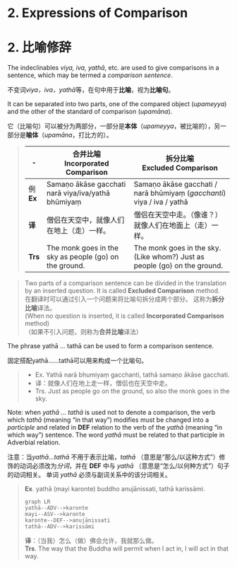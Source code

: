 # 2. Expressions of Comparison
# 2. 比喻修辞
The indeclinables *viya, iva, yathā*, etc. are used to give comparisons in a sentence, which may be termed a *comparison sentence*.

不变词*viya，iva，yathā*等，在句中用于**比喻**，视为**比喻句**。

It can be separated into two parts, one of the compared object (*upameyya*) and the other of the standard of comparison (*upamāna*).

它（比喻句）可以被分为两部分，一部分是**本体**（*upameyya*，被比喻的），另一部分是**喻体**（*upamāna*，打比方的）。

>|-|**合并比喻**<br>**Incorporated Comparison**|**拆分比喻**<br>**Excluded Comparison**|
>|-|-|-|
>|例<br>**Ex**|Samaṇo ākāse gacchati narā viya/iva/yathā bhūmiyaṃ|Samaṇo ākāse gacchati / narā bhūmiyaṃ (*gacchanti*) viya / iva / yathā|
>|**译**|僧侣在天空中，就像人们在地上（走）一样。|僧侣在天空中走。（像谁？）就像人们在地面上（走）一样。|
>|**Trs**|The monk goes in the sky as people (go) on the ground.|The monk goes in the sky. (Like whom?) Just as people (go) on the ground.|


>Two parts of a comparison sentence can be divided in the translation by an inserted question.
It is called **Excluded Comparison** method.
><br>在翻译时可以通过引入一个问题来将比喻句拆分成两个部分。
这称为**拆分比喻**译法。
<br>(When no question is inserted, it is called **Incorporated Comparison** method)
<br>（如果不引入问题，则称为**合并比喻**译法）
>
The phrase yathā … tathā can be used to form a comparison sentence.

固定搭配yathā……tathā可以用来构成一个比喻句。

>- Ex. Yathā narā bhumiyaṃ gacchanti, tathā samaṇo ākāse gacchati.
>- 译：就像人们在地上走一样，僧侣也在天空中走。
>- Trs. Just as people go on the ground, so also the monk goes in the sky.

Note: when *yathā … tathā* is used not to denote a comparison, the verb which *tathā* (meaning “in that way”) modifies must be changed into a *participle* and related in **DEF** relation to the verb of the *yathā* (meaning “in which way”) sentence.
The word *yathā* must be related to that participle in Adverbial relation.

注意：当*yathā...tathā* 不用于表示比喻，*tathā* （意思是“那么/以这种方式”）修饰的动词必须改为*分词*，并在 **DEF** 中与 *yathā* （意思是“怎么/以何种方式”）句子的动词相关。
单词 *yathā* 必须与副词关系中的该分词相关。

>**Ex**. yathā (mayi karonte) buddho anujānissati, tathā karissāmi.
>```mermaid
>graph LR
>yathā--ADV-->karonte
>mayi--ASV-->karonte
>karonte--DEF-->anujānissati
>tathā--ADV-->karissāmi
>```
>**译**：（当我）怎么（做）佛会允许，我就那么做。<br>
>**Trs**. The way that the Buddha will permit when I act in, I will act in that way.

